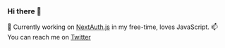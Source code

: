 ### Hi there 👋

🔭 Currently working on [NextAuth.js](https://github.com/nextauthjs/next-auth) in my free-time, loves JavaScript. 📫 You can reach me on [Twitter](https://twitter.com/balazsorban44)

<!--
**balazsorban44/balazsorban44** is a ✨ _special_ ✨ repository because its `README.md` (this file) appears on your GitHub profile.

Here are some ideas to get you started:

- 🔭 I’m currently working on ...
- 🌱 I’m currently learning ...
- 👯 I’m looking to collaborate on ...
- 🤔 I’m looking for help with ...
- 💬 Ask me about ...
- 📫 How to reach me: ...
- 😄 Pronouns: ...
- ⚡ Fun fact: ...
-->
